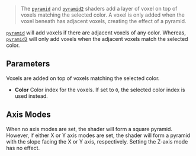 > The [`pyramid`](pyramid/) and [`pyramid2`](pyramid2/) shaders add a layer of voxel on top of voxels matching the selected color. A voxel is only added when the voxel beneath has adjacent voxels, creating the effect of a pyramid.

[`pyramid`](pyramid/) will add voxels if there are adjacent voxels of any color. Whereas, [`pyramid2`](pyramid2/) will only add voxels when the adjacent voxels match the selected color.

## Parameters

Voxels are added on top of voxels matching the selected color.

- **Color** Color index for the voxels. If set to `0`, the selected color index is used instead. 

## Axis Modes

When no axis modes are set, the shader will form a square pyramid. However, if either X or Y axis modes are set, the shader will form a pyramid with the slope facing the X or Y axis, respectively. Setting the Z-axis mode has no effect.
